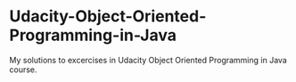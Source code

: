 # Udacity-Object-Oriented-Programming-in-Java
My solutions to excercises in Udacity Object Oriented Programming in Java course.
